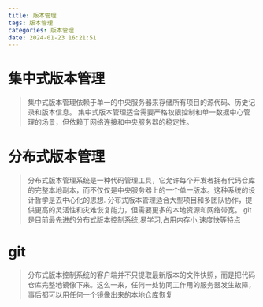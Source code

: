 ```yaml
---
title: 版本管理
tags: 版本管理
categories: 版本管理
date: 2024-01-23 16:21:51
---
```

# 集中式版本管理
> 集中式版本管理依赖于单一的中央服务器来存储所有项目的源代码、历史记录和版本信息。
> 集中式版本管理适合需要严格权限控制和单一数据中心管理的场景，但依赖于网络连接和中央服务器的稳定性。
# 分布式版本管理
> 分布式版本管理系统是一种代码管理工具，它允许每个开发者拥有代码仓库的完整本地副本，而不仅仅是中央服务器上的一个单一版本。这种系统的设计哲学是去中心化的思想.
> 分布式版本管理适合大型项目和多团队协作，提供更高的灵活性和灾难恢复能力，但需要更多的本地资源和网络带宽。
> git是目前最先进的分布式版本控制系统,易学习,占用内存小,速度快等特点
# git
> 分布式版本控制系统的客户端并不只提取最新版本的文件快照，而是把代码仓库完整地镜像下来。这么一来，任何一处协同工作用的服务器发生故障，事后都可以用任何一个镜像出来的本地仓库恢复